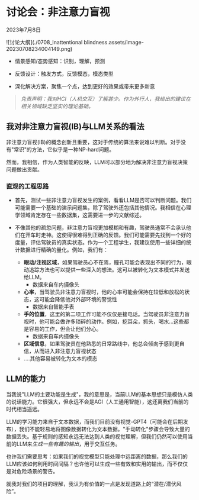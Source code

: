 # 讨论会：非注意力盲视

2023年7月8日

![讨论大纲](./0708_Inattentional blindness.assets/image-20230708234004149.png)

- 情景感知/态势感知：识别，理解，预测

- 反馈设计：触发方式，反馈模态，模态类型

- 深化解决方案，聚焦一个点，达到更好的效果或带来更多新意

> *免责声明：我对HCI（人机交互）了解甚少。作为外行人，我给出的建议在相关领域缺乏坚实的理论基础。*

## 我对非注意力盲视(IB)与LLM关系的看法

非注意力盲视(IB)的概念创新且重要，这对于传统的算法来说难以判断。对于没有"常识"的方法，它似乎是一种NP-hard问题。

然而，我相信，作为人类智能的反映，LLM可以部分地为解决非注意力盲视决策问题做出贡献。

### 直观的工程思路

- 首先，测试一些非注意力盲视发生的案例，看看LLM是否可以判断问题。我们可能需要一个基础的演示问题集，除了驾驶外还包括其他情况。我相信在心理学领域肯定存在一些数据集，这需要进一步的文献综述。

- 不像其他的疏忽问题，非注意力盲视更加模糊和有趣，驾驶员通常不会承认他们在开车时走神。这使得很难得到正确的反馈。我们可能需要先找到一个好的度量，评估驾驶员的真实状态。作为一个工程学生，我建议使用一些详细的统计数据进行精确的量化。例如，我们有：

  - **眼动/注视区域**，如果驾驶员心不在焉，瞳孔可能会表现出不同的行为，眼动追踪方法也可以提供一些深入的想法。这可以被转化为文本模式并发送给LLM。
    - 数据来自车内摄像头
  - **心率**，当驾驶员非注意力盲视时，他的心率可能会保持在较低和放松的状态，这可能会降低他对外部环境的警觉性
    - 数据来自智能手表
  - **手的位置**，这里的第二项工作可能不仅仅是接电话。当驾驶员非注意力盲视时，他可能会做许多琐碎的动作。例如，挖耳朵，抓头，喝水...这些都是容易的工作，但会让他们分心。
    - 数据来自车内摄像头
  - **区域信息**，如果驾驶员在他熟悉的日常路线中，他总会倾向于感到更自信，从而进入非注意力盲视状态
  - ....其他容易被转化为文本的模态

## LLM的能力

当我说"LLM的主要功能是生成"，我的意思是，当前LLM的基本思想只是模仿人类的说话能力。它很强大，但永远不会是AGI（人工通用智能），这还离我们当前的时代相当遥远。

LLM的学习能力来自于文本数据，而我们目前没有视觉-GPT4（可能会在后期发布），我们不能轻易地将图像数据转化为文本数据。"手动转化"步骤会导致大量的数据丢失。基于规则的感知永远无法达到人类的视觉理解，但我们仍然可以使用当前的LLM来*生成一些有趣的输出*，用于交互任务。

也许我们需要思考：如果我们的视觉模型只能处理中远距离的数据，那么我们的LLM应该如何利用时间间隔？也许他可以生成一些有效和实用的输出，而不仅仅是对危险场景的警告。

就我对我们的项目的理解，我认为有价值的一点是发现道路上的“潜在/潜伏风险”。